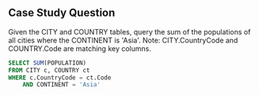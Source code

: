## Case Study Question

Given the CITY and COUNTRY tables, query the sum of the populations of all cities where the CONTINENT is 'Asia'.
Note: CITY.CountryCode and COUNTRY.Code are matching key columns.

```sql
SELECT SUM(POPULATION)
FROM CITY c, COUNTRY ct
WHERE c.CountryCode = ct.Code
    AND CONTINENT = 'Asia'
```
